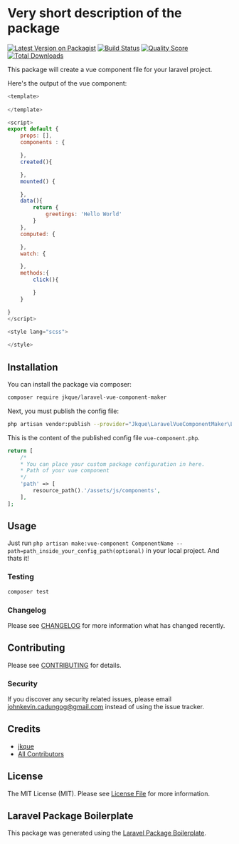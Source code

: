 # Very short description of the package

[![Latest Version on Packagist](https://img.shields.io/packagist/v/jkque/laravel-vue-component-maker.svg?style=flat-square)](https://packagist.org/packages/jkque/laravel-vue-component-maker)
[![Build Status](https://img.shields.io/travis/jkque/laravel-vue-component-maker/master.svg?style=flat-square)](https://travis-ci.org/jkque/laravel-vue-component-maker)
[![Quality Score](https://img.shields.io/scrutinizer/g/jkque/laravel-vue-component-maker.svg?style=flat-square)](https://scrutinizer-ci.com/g/jkque/laravel-vue-component-maker)
[![Total Downloads](https://img.shields.io/packagist/dt/jkque/laravel-vue-component-maker.svg?style=flat-square)](https://packagist.org/packages/jkque/laravel-vue-component-maker)

This package will create a vue component file for your laravel project.

Here's the output of the vue component:

``` js
<template>
    
</template>

<script>
export default {
    props: [],
    components : {

    },
    created(){

    },
    mounted() {

    },
    data(){
        return {
            greetings: 'Hello World'
        }
    },
    computed: {

    },
    watch: {

    },
    methods:{
        click(){

        }
    }

}
</script>

<style lang="scss">
    
</style>
```


## Installation

You can install the package via composer:

```bash
composer require jkque/laravel-vue-component-maker
```

Next, you must publish the config file:

```bash
php artisan vendor:publish --provider="Jkque\LaravelVueComponentMaker\LaravelVueComponentMakerServiceProvider"
```

This is the content of the published config file `vue-component.php`.

```php
return [
    /*
    * You can place your custom package configuration in here.
    * Path of your vue component
    */
    'path' => [
        resource_path().'/assets/js/components',
    ],
];
```

## Usage

Just run `php artisan make:vue-component ComponentName --path=path_inside_your_config_path(optional)` in your local project.
And thats it!


### Testing

``` bash
composer test
```

### Changelog

Please see [CHANGELOG](CHANGELOG.md) for more information what has changed recently.

## Contributing

Please see [CONTRIBUTING](CONTRIBUTING.md) for details.

### Security

If you discover any security related issues, please email johnkevin.cadungog@gmail.com instead of using the issue tracker.

## Credits

- [jkque](https://github.com/jkque)
- [All Contributors](../../contributors)

## License

The MIT License (MIT). Please see [License File](LICENSE.md) for more information.

## Laravel Package Boilerplate

This package was generated using the [Laravel Package Boilerplate](https://laravelpackageboilerplate.com).